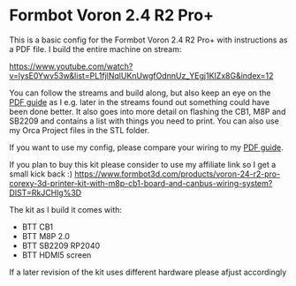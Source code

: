 # Formbot Voron 2.4 R2 Pro+

This is a basic config for the Formbot Voron 2.4 R2 Pro+ with instructions as a PDF file. I build the entire machine on stream:

https://www.youtube.com/watch?v=lysE0Ywv53w&list=PL1fjlNqlUKnUwgfOdnnUz_YEgj1KIZx8G&index=12

You can follow the streams and build along, but also keep an eye on the [PDF guide](https://github.com/crysxd/Voron2.4-Config/blob/main/Build%20Guide.pdf) as I e.g. later in the streams found out something could have been done better. It also goes into more detail on flashing the CB1, M8P and SB2209 and contains a list with things you need to print. You can also use my Orca Project files in the STL folder.

If you want to use my config, please compare your wiring to my [PDF guide](https://github.com/crysxd/Voron2.4-Config/blob/main/Build%20Guide.pdf).


If you plan to buy this kit please consider to use my affiliate link so I get a small kick back :) 
https://www.formbot3d.com/products/voron-24-r2-pro-corexy-3d-printer-kit-with-m8p-cb1-board-and-canbus-wiring-system?DIST=RkJCHlg%3D

The kit as I build it comes with:

- BTT CB1
- BTT M8P 2.0
- BTT SB2209 RP2040
- BTT HDMI5 screen

If a later revision of the kit uses different hardware please afjust accordingly